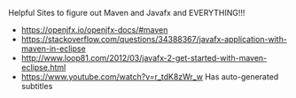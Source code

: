 Helpful Sites to figure out Maven and Javafx and EVERYTHING!!!

- https://openjfx.io/openjfx-docs/#maven
- https://stackoverflow.com/questions/34388367/javafx-application-with-maven-in-eclipse
- http://www.loop81.com/2012/03/javafx-2-get-started-with-maven-eclipse.html
- https://www.youtube.com/watch?v=r_tdK8zWr_w Has auto-generated subtitles
